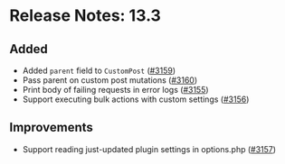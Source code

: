 # Release Notes: 13.3

## Added

- Added `parent` field to `CustomPost` ([#3159](https://github.com/GatoGraphQL/GatoGraphQL/pull/3159))
- Pass parent on custom post mutations ([#3160](https://github.com/GatoGraphQL/GatoGraphQL/pull/3160))
- Print body of failing requests in error logs ([#3155](https://github.com/GatoGraphQL/GatoGraphQL/pull/3155))
- Support executing bulk actions with custom settings ([#3156](https://github.com/GatoGraphQL/GatoGraphQL/pull/3156))

## Improvements

- Support reading just-updated plugin settings in options.php ([#3157](https://github.com/GatoGraphQL/GatoGraphQL/pull/3157))
